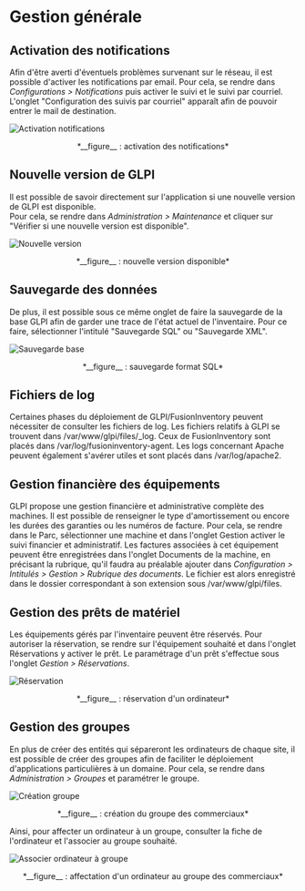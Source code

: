 # Gestion générale

## Activation des notifications

Afin d'être averti d'éventuels problèmes survenant sur le réseau, il est possible d'activer les notifications par email. Pour cela, se rendre dans *Configurations > Notifications* puis activer le suivi et le suivi par courriel. L'onglet "Configuration des suivis par courriel" apparaît afin de pouvoir entrer le mail de destination.

![Activation notifications](/img/gestionGenerale/activationNotifications.png "activation notifications")
<p align=center>
<caption>*__figure__ : activation des notifications*</caption>
</p>

## Nouvelle version de GLPI

Il est possible de savoir directement sur l'application si une nouvelle version de GLPI est disponible.  
Pour cela, se rendre dans *Administration > Maintenance* et cliquer sur "Vérifier si une nouvelle version est disponible".

![Nouvelle version](/img/gestionGenerale/nouvelleVersion.png "nouvelle version")
<p align=center>
<caption>*__figure__ : nouvelle version disponible*</caption>
</p>

## Sauvegarde des données

De plus, il est possible sous ce même onglet de faire la sauvegarde de la base GLPI afin de garder une trace de l'état actuel de l'inventaire. Pour ce faire, sélectionner l'intitulé "Sauvegarde SQL" ou "Sauvegarde XML".

![Sauvegarde base](/img/gestionGenerale/sauvegardeBase.png "sauvegarde base")
<p align=center>
<caption>*__figure__ : sauvegarde format SQL*</caption>
</p>

## Fichiers de log

Certaines phases du déploiement de GLPI/FusionInventory peuvent nécessiter de consulter les fichiers de log. Les fichiers relatifs à GLPI se trouvent dans /var/www/glpi/files/\_log. Ceux de FusionInventory sont placés dans /var/log/fusioninventory-agent. Les logs concernant Apache peuvent également s'avérer utiles et sont placés dans /var/log/apache2.

## Gestion financière des équipements

GLPI propose une gestion financière et administrative complète des machines. Il est possible de renseigner le type d'amortissement ou encore les durées des garanties ou les numéros de facture. Pour cela, se rendre dans le Parc, sélectionner une machine et dans l'onglet Gestion activer le suivi financier et administratif. Les factures associées à cet équipement peuvent être enregistrées dans l'onglet Documents de la machine, en précisant la rubrique, qu'il faudra au préalable ajouter dans *Configuration > Intitulés > Gestion > Rubrique des documents*. Le fichier est alors enregistré dans le dossier correspondant à son extension sous /var/www/glpi/files.

## Gestion des prêts de matériel

Les équipements gérés par l'inventaire peuvent être réservés. Pour autoriser la réservation, se rendre sur l'équipement souhaité et dans l'onglet Réservations y activer le prêt. Le paramétrage d'un prêt s'effectue sous l'onglet *Gestion > Réservations*.

![Réservation](/img/gestionGenerale/reservation.png "réservation")
<p align=center>
<caption>*__figure__ : réservation d'un ordinateur*</caption>
</p>

## Gestion des groupes

En plus de créer des entités qui sépareront les ordinateurs de chaque site, il est possible de créer des groupes afin de faciliter le déploiement d'applications particulières à un domaine. Pour cela, se rendre dans *Administration > Groupes* et paramétrer le groupe.

![Création groupe](/img/gestionGenerale/creationGroupe.png "création groupe")
<p align=center>
<caption>*__figure__ : création du groupe des commerciaux*</caption>
</p>

Ainsi, pour affecter un ordinateur à un groupe, consulter la fiche de l'ordinateur et l'associer au groupe souhaité.

![Associer ordinateur à groupe](/img/gestionGenerale/ordinateurGroupe.png "associer ordinateur à groupe")
<p align=center>
<caption>*__figure__ : affectation d'un ordinateur au groupe des commerciaux*</caption>
</p> 
